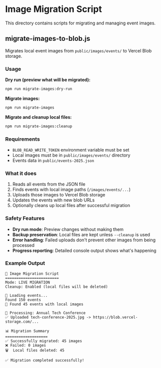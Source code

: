 # Image Migration Script

This directory contains scripts for migrating and managing event images.

## migrate-images-to-blob.js

Migrates local event images from `public/images/events/` to Vercel Blob storage.

### Usage

**Dry run (preview what will be migrated):**
```bash
npm run migrate-images:dry-run
```

**Migrate images:**
```bash
npm run migrate-images
```

**Migrate and cleanup local files:**
```bash
npm run migrate-images:cleanup
```

### Requirements

- `BLOB_READ_WRITE_TOKEN` environment variable must be set
- Local images must be in `public/images/events/` directory
- Events data in `public/events-2025.json`

### What it does

1. Reads all events from the JSON file
2. Finds events with local image paths (`/images/events/...`)
3. Uploads those images to Vercel Blob storage
4. Updates the events with new blob URLs
5. Optionally cleans up local files after successful migration

### Safety Features

- **Dry run mode**: Preview changes without making them
- **Backup preservation**: Local files are kept unless `--cleanup` is used
- **Error handling**: Failed uploads don't prevent other images from being processed
- **Progress reporting**: Detailed console output shows what's happening

### Example Output

```
🚀 Image Migration Script
========================
Mode: LIVE MIGRATION
Cleanup: Enabled (local files will be deleted)

📖 Loading events...
Found 150 events
📸 Found 45 events with local images

🔄 Processing: Annual Tech Conference
✅ Uploaded tech-conference-2025.jpg -> https://blob.vercel-storage.com/...

📊 Migration Summary
===================
✅ Successfully migrated: 45 images
❌ Failed: 0 images
🗑️  Local files deleted: 45

✅ Migration completed successfully!
```

